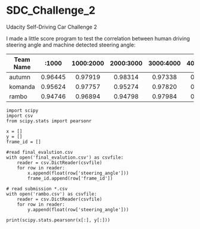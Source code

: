 # SDC_Challenge_2
Udacity Self-Driving Car Challenge 2

I made a little score program to test the correlation between human driving steering angle and machine detected steering angle: 

| Team Name|  :1000 |1000:2000|2000:3000|3000:4000|4000:5000|5000:     |
| ---------- |:-------:|:---------:|:---------:|:---------:|:---------:|-----------:|
| autumn     | 0.96445 | 0.97919 | 0.98314 | 0.97338 | 0.97226 |       0.9  |
| komanda    | 0.95624 | 0.97757 | 0.95274 | 0.97820 | 0.97141 |    0.9     |
| rambo      | 0.94746 | 0.96894 | 0.94798 | 0.97984 | 0.95529 | 0.9        |


```
import scipy
import csv
from scipy.stats import pearsonr

x = []
y = []
frame_id = []

#read final_evalution.csv
with open('final_evalution.csv') as csvfile:
    reader = csv.DictReader(csvfile)
    for row in reader:
        x.append(float(row['steering_angle']))
        frame_id.append(row['frame_id'])

# read submission *.csv
with open('rambo.csv') as csvfile:
    reader = csv.DictReader(csvfile)
    for row in reader:
        y.append(float(row['steering_angle']))

print(scipy.stats.pearsonr(x[:], y[:]))
```
